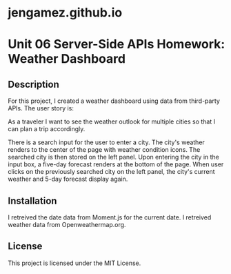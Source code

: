 # jengamez.github.io
# Unit 06 Server-Side APIs Homework: Weather Dashboard

## Description

For this project, I created a weather dashboard using data from third-party APIs.  The user story is:

As a traveler
I want to see the weather outlook for multiple cities
so that I can plan a trip accordingly.

There is a search input for the user to enter a city. The city's weather renders to the center of the page with weather condition icons. The searched city is then stored on the left panel. Upon entering the city in the input box, a five-day forecast renders at the bottom of the page. When user clicks on the previously searched city on the left panel, the city's current weather and 5-day forecast display again.

## Installation

I retreived the date data from Moment.js for the current date. I retreived weather data from Openweathermap.org. 

## License

This project is licensed under the MIT License.

